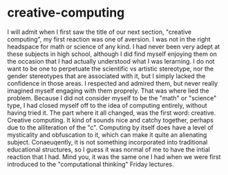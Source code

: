 # creative-computing
I will admit when I first saw the title of our next section, "creative computing", my first reaction was one of aversion. I was not in the right headspace for math or science of any kind. I had never been very adept at these subjects in high school, although I did find myself enjoying them on the occasion that I had actually understood what I was lerarning. I do not want to be one to perpetuate the scientific vs artistic stereotype, nor the gender stereotypes that are associated with it, but I simply lacked the confidence in those areas. I respected and admired them, but never really imagined myself engaging with them proprely. That was where lied the problem. Because I did not consider myself to be the "math" or "science" type, I had closed myself off to the idea of computing entirely, without having tried it. The part where it all changed, was the first word: creative. Creative computing. It kind of sounds nice and catchy together, perhaps due to the alliteration of the "c". Computing by itself does have a level of mysticality and obfuscation to it, which can make it quite an alienating subject. Conaeuqently, it is not something incorporated into traditional educational structures, so I guess it was normal of me to have the intial reaction that I had. Mind you, it was the same one I had when we were first introduced to the "computational thinking" Friday lectures. 
